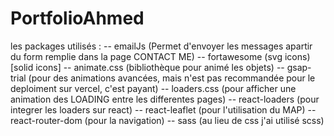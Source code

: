 # PortfolioAhmed
les packages utilisés :
  --  emailJs     (Permet d'envoyer les messages apartir du form remplie dans la page CONTACT ME)
  --  fortawesome (svg icons) [solid icons]
  --  animate.css (bibliothèque pour animé les objets)
  --  gsap-trial  (pour des animations avancées, mais n'est pas recommandée pour le deploiment sur vercel, c'est payant)
  --  loaders.css (pour afficher une animation des LOADING entre les differentes pages)
  --  react-loaders (pour integrer les loaders sur react)
  --  react-leaflet (pour l'utilisation du MAP)
  --  react-router-dom (pour la navigation)
  --  sass (au lieu de css j'ai utilisé scss)

